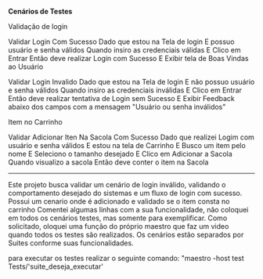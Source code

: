 
**Cenários de Testes**


Validação de login

Validar Login Com Sucesso
Dado que estou na Tela de login
E possuo usuário e senha válidos
Quando insiro as credenciais válidas
E Clico em Entrar
Então deve realizar Login com Sucesso
E Exibir tela de Boas Vindas ao Usuário

Validar Login Invalido
Dado que estou na Tela de login
E não possuo usuário e senha válidos
Quando insiro as credenciais inválidas
E Clico em Entrar
Então deve realizar tentativa de Login sem Sucesso
E Exibir Feedback abaixo dos campos com a mensagem "Usuário ou senha inválidos"

Item no Carrinho

Validar Adicionar Iten Na Sacola Com Sucesso
Dado que realizei Logim com usuário e senha válidos
E estou na tela de Carrinho
E Busco um item pelo nome
E Seleciono o tamanho desejado
E Clico em Adicionar a Sacola
Quando visualizo a sacola
Então deve conter o item na Sacola

--------------------------------

Este projeto busca validar um cenário de login inválido, validando o comportamento desejado do sistemas e um fluxo de login com sucesso.
Possui um cenario onde é adicionado e validado se o item consta no carrinho
Comentei algumas linhas com a sua funcionalidade, não coloquei em todos os cenários testes, mas somente para exemplificar.
Como solicitado, oloquei uma função do próprio maestro que faz um video quando todos os testes são realizados.
Os cenários estão separados por Suites conforme suas funcionalidades.

para executar os testes realizar o seguinte comando:  "maestro -host <ipv4dolocal> test Tests/'suite_deseja_executar'


